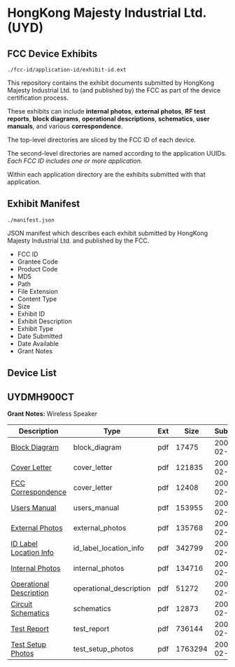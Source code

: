 # HongKong Majesty Industrial Ltd. (UYD)
## FCC Device Exhibits

```
./fcc-id/application-id/exhibit-id.ext
```

This repository contains the exhibit documents submitted by HongKong Majesty Industrial Ltd. to (and published by) the FCC as part of the device certification process.

These exhibits can include **internal photos**, **external photos**, **RF test reports**, **block diagrams**, **operational descriptions**, **schematics**, **user manuals**, and various **correspondence**.

The top-level directories are sliced by the FCC ID of each device.

The second-level directories are named according to the application UUIDs. *Each FCC ID includes one or more application.*

Within each application directory are the exhibits submitted with that application. 

## Exhibit Manifest

```
./manifest.json
```

JSON manifest which describes each exhibit submitted by HongKong Majesty Industrial Ltd. and published by the FCC.

- FCC ID
- Grantee Code
- Product Code
- MD5
- Path
- File Extension
- Content Type
- Size
- Exhibit ID
- Exhibit Description
- Exhibit Type
- Date Submitted
- Date Available
- Grant Notes

## Device List
## UYDMH900CT
**Grant Notes:** Wireless Speaker

| Description | Type | Ext | Size | Submitted | Available |
| ----------- | ---- | --- | ---- | --------- | --------- |
| [Block Diagram](UYDMH900CT/5bd17e537912dead276ec7fc0ac5f5c2/755013.pdf) | block_diagram | pdf | 17475 | 2007-02-06 | 2007-02-06 |
| [Cover Letter](UYDMH900CT/5bd17e537912dead276ec7fc0ac5f5c2/755019.pdf) | cover_letter | pdf | 121835 | 2007-02-06 | 2007-02-06 |
| [FCC Correspondence](UYDMH900CT/5bd17e537912dead276ec7fc0ac5f5c2/755020.pdf) | cover_letter | pdf | 12408 | 2007-02-06 | 2007-02-06 |
| [Users Manual](UYDMH900CT/5bd17e537912dead276ec7fc0ac5f5c2/755024.pdf) | users_manual | pdf | 153955 | 2007-02-06 | 2007-02-06 |
| [External Photos](UYDMH900CT/5bd17e537912dead276ec7fc0ac5f5c2/755016.pdf) | external_photos | pdf | 135768 | 2007-02-06 | 2007-02-06 |
| [ID Label Location Info](UYDMH900CT/5bd17e537912dead276ec7fc0ac5f5c2/755017.pdf) | id_label_location_info | pdf | 342799 | 2007-02-06 | 2007-02-06 |
| [Internal Photos](UYDMH900CT/5bd17e537912dead276ec7fc0ac5f5c2/755018.pdf) | internal_photos | pdf | 134716 | 2007-02-06 | 2007-02-06 |
| [Operational Description](UYDMH900CT/5bd17e537912dead276ec7fc0ac5f5c2/755023.pdf) | operational_description | pdf | 51272 | 2007-02-06 | 2007-02-06 |
| [Circuit Schematics](UYDMH900CT/5bd17e537912dead276ec7fc0ac5f5c2/755015.pdf) | schematics | pdf | 12873 | 2007-02-06 | 2007-02-06 |
| [Test Report](UYDMH900CT/5bd17e537912dead276ec7fc0ac5f5c2/755021.pdf) | test_report | pdf | 736144 | 2007-02-06 | 2007-02-06 |
| [Test Setup Photos](UYDMH900CT/5bd17e537912dead276ec7fc0ac5f5c2/755022.pdf) | test_setup_photos | pdf | 1763294 | 2007-02-06 | 2007-02-06 |
